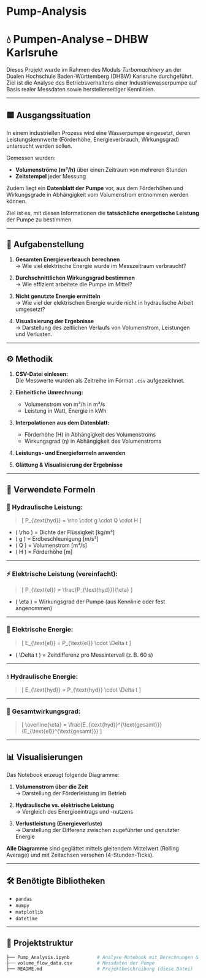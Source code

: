 # Pump-Analysis
# 💧 Pumpen-Analyse – DHBW Karlsruhe

Dieses Projekt wurde im Rahmen des Moduls *Turbomachinery* an der Dualen Hochschule Baden-Württemberg (DHBW) Karlsruhe durchgeführt. Ziel ist die Analyse des Betriebsverhaltens einer Industriewasserpumpe auf Basis realer Messdaten sowie herstellerseitiger Kennlinien.

---

## 🟦 Ausgangssituation

In einem industriellen Prozess wird eine Wasserpumpe eingesetzt, deren Leistungskennwerte (Förderhöhe, Energieverbrauch, Wirkungsgrad) untersucht werden sollen. 

Gemessen wurden:
- **Volumenströme (m³/h)** über einen Zeitraum von mehreren Stunden
- **Zeitstempel** jeder Messung

Zudem liegt ein **Datenblatt der Pumpe** vor, aus dem Förderhöhen und Wirkungsgrade in Abhängigkeit vom Volumenstrom entnommen werden können.  

Ziel ist es, mit diesen Informationen die **tatsächliche energetische Leistung** der Pumpe zu bestimmen.

---

## 🧾 Aufgabenstellung

1. **Gesamten Energieverbrauch berechnen**  
   → Wie viel elektrische Energie wurde im Messzeitraum verbraucht?

2. **Durchschnittlichen Wirkungsgrad bestimmen**  
   → Wie effizient arbeitete die Pumpe im Mittel?

3. **Nicht genutzte Energie ermitteln**  
   → Wie viel der elektrischen Energie wurde nicht in hydraulische Arbeit umgesetzt?

4. **Visualisierung der Ergebnisse**  
   → Darstellung des zeitlichen Verlaufs von Volumenstrom, Leistungen und Verlusten.

---

## ⚙️ Methodik

1. **CSV-Datei einlesen:**  
   Die Messwerte wurden als Zeitreihe im Format `.csv` aufgezeichnet.

2. **Einheitliche Umrechnung:**  
   - Volumenstrom von m³/h in m³/s
   - Leistung in Watt, Energie in kWh

3. **Interpolationen aus dem Datenblatt:**  
   - Förderhöhe (H) in Abhängigkeit des Volumenstroms
   - Wirkungsgrad (η) in Abhängigkeit des Volumenstroms

4. **Leistungs- und Energieformeln anwenden**

5. **Glättung & Visualisierung der Ergebnisse**

---

## 📐 Verwendete Formeln

### 💠 Hydraulische Leistung:
> \[
P_{\text{hyd}} = \rho \cdot g \cdot Q \cdot H
\]

- \( \rho \) = Dichte der Flüssigkeit [kg/m³]  
- \( g \) = Erdbeschleunigung [m/s²]  
- \( Q \) = Volumenstrom [m³/s]  
- \( H \) = Förderhöhe [m]

---

### ⚡ Elektrische Leistung (vereinfacht):

> \[
P_{\text{el}} = \frac{P_{\text{hyd}}}{\eta}
\]

- \( \eta \) = Wirkungsgrad der Pumpe (aus Kennlinie oder fest angenommen)

---

### 🔋 Elektrische Energie:

> \[
E_{\text{el}} = P_{\text{el}} \cdot \Delta t
\]

- \( \Delta t \) = Zeitdifferenz pro Messintervall (z. B. 60 s)

---

### 💧 Hydraulische Energie:

> \[
E_{\text{hyd}} = P_{\text{hyd}} \cdot \Delta t
\]

---

### 🧾 Gesamtwirkungsgrad:

> \[
\overline{\eta} = \frac{E_{\text{hyd}}^{\text{gesamt}}}{E_{\text{el}}^{\text{gesamt}}}
\]

---

## 📊 Visualisierungen

Das Notebook erzeugt folgende Diagramme:

1. **Volumenstrom über die Zeit**  
   → Darstellung der Förderleistung im Betrieb

2. **Hydraulische vs. elektrische Leistung**  
   → Vergleich des Energieeintrags und -nutzens

3. **Verlustleistung (Energieverluste)**  
   → Darstellung der Differenz zwischen zugeführter und genutzter Energie

**Alle Diagramme** sind geglättet mittels gleitendem Mittelwert (Rolling Average) und mit Zeitachsen versehen (4-Stunden-Ticks).

---

## 🛠️ Benötigte Bibliotheken

- `pandas`
- `numpy`
- `matplotlib`
- `datetime`

---

## 📁 Projektstruktur

```bash
├── Pump_Analysis.ipynb          # Analyse-Notebook mit Berechnungen & Plots
├── volume_flow_data.csv         # Messdaten der Pumpe
├── README.md                    # Projektbeschreibung (diese Datei)
